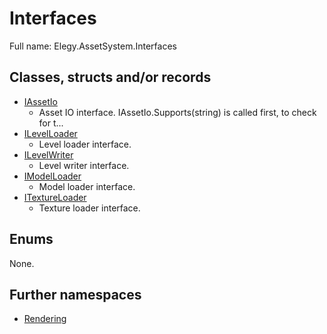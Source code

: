 ﻿
# Interfaces

Full name: Elegy.AssetSystem.Interfaces

## Classes, structs and/or records

* [IAssetIo](IAssetIo.md)
  * Asset IO interface. IAssetIo.Supports(string) is called first, to check for t...
* [ILevelLoader](ILevelLoader.md)
  * Level loader interface. 
* [ILevelWriter](ILevelWriter.md)
  * Level writer interface. 
* [IModelLoader](IModelLoader.md)
  * Model loader interface. 
* [ITextureLoader](ITextureLoader.md)
  * Texture loader interface. 

## Enums

None.

## Further namespaces

* [Rendering](Rendering/index.md)

